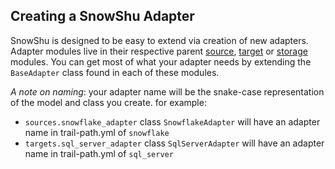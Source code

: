## Creating a SnowShu Adapter

SnowShu is designed to be easy to extend via creation of new adapters. Adapter modules live in their respective parent [source](./sources), [target](./targets) or [storage](./storage) modules. 
You can get most of what your adapter needs by extending the `BaseAdapter` class found in each of these modules. 

*A note on naming*: your adapter name will be the snake-case representation of the model and class you create. for example: 

* `sources.snowflake_adapter` class `SnowflakeAdapter` will have an adapter name in trail-path.yml of `snowflake`
* `targets.sql_server_adapter` class `SqlServerAdapter` will have an adapter name in trail-path.yml of `sql_server`
